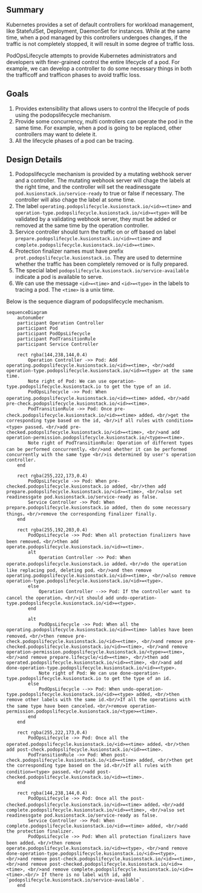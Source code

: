 ## Summary

Kubernetes provides a set of default controllers for workload management, like StatefulSet, Deployment, DaemonSet for instances. While at the same time, when a pod managed by this controllers undergoes changes, if the traffic is not completely stopped, it will result in some degree of traffic loss.

PodOpsLifecycle attempts to provide Kubernetes administrators and developers with finer-grained control the entire lifecycle of a pod. For example, we can develop a controller to do some necessary things in both the trafficoff and trafficon phases to avoid traffic loss.

## Goals

1. Provides extensibility that allows users to control the lifecycle of pods using the podopslifecycle mechanism.
2. Provide some concurrency, multi controllers can operate the pod in the same time. For example, when a pod is going to be replaced, other controllers may want to delete it.
3. All the lifecycle phases of a pod can be tracing.

## Design Details

1. Podopslifecycle mechanism is provided by a mutating webhook server and a controller. The mutating webhook server will chage the labels at the right time, and the controller will set the readinessgate `pod.kusionstack.io/service-ready` to true or false if necessary. The controller will also chage the label at some time.
2. The label `operating.podopslifecycle.kusionstack.io/<id>=<time>` and `operation-type.podopslifecycle.kusionstack.io/<id>=<type>` will be validated by a validating webhook server, they must be added or removed at the same time by the operation controller.
3. Service controller should turn the traffic on or off based on label `prepare.podopslifecycle.kusionstack.io/<id>=<time>` and `complete.podopslifecycle.kusionstack.io/<id>=<time>`.
4. Protection finalizer names must have prefix `prot.podopslifecycle.kusionstack.io`. They are used to determine whether the traffic has been completely removed or is fully prepared.
5. The special label `podopslifecycle.kusionstack.io/service-available` indicate a pod is available to serve.
6. We can use the message `<id>=<time>` and `<id>=<type>` in the labels to tracing a pod. The `<time>` is a unix time.

Below is the sequence diagram of podopslifecycle mechanism.

```mermaid
sequenceDiagram
	autonumber
	participant Operation Controller
	participant Pod
	participant PodOpsLifecycle
	participant PodTransitionRule
	participant Service Controller

	rect rgba(144,238,144,0.4)
		Operation Controller ->> Pod: Add operating.podopslifecycle.kusionstack.io/<id>=<time>, <br/>add operation-type.podopslifecycle.kusionstack.io/<id>=<type> at the same time.
		Note right of Pod: We can use operation-type.podopslifecycle.kusionstack.io to get the type of an id.
		PodOpsLifecycle ->> Pod: When operating.podopslifecycle.kusionstack.io/<id>=<time> added，<br/>add pre-check.podopslifecycle.kusionstack.io/<id>=<time>.
		PodTransitionRule ->> Pod: Once pre-check.podopslifecycle.kusionstack.io/<id>=<time> added，<br/>get the corresponding type based on the id, <br/>if all rules with condition=<type> passed，<br/>add pre-checked.podopslifecycle.kusionstack.io/<id>=<time>, <br/>and add operation-permission.podopslifecycle.kusionstack.io/<type>=<time>.
		Note right of PodTransitionRule: Operation of different types can be performed concurrently，<br/>and whether it can be performed concurrently with the same type <br/>is determined by user's operation controller.
	end

	rect rgba(255,222,173,0.4)
		PodOpsLifecycle ->> Pod: When pre-checked.podopslifecycle.kusionstack.io added, <br/>then add prepare.podopslifecycle.kusionstack.io/<id>=<time>, <br/>also set readinessgate pod.kusionstack.io/service-ready as false.
		Service Controller ->> Pod: When prepare.podopslifecycle.kusionstack.io added, then do some necessary things，<br/>remove the corresponding finalizer finally.
	end

	rect rgba(255,192,203,0.4)
		PodOpsLifecycle ->> Pod: When all protection finalizers have been removed，<br/>then add operate.podopslifecycle.kusionstack.io/<id>=<time>.
		alt
			Operation Controller ->> Pod: When operate.podopslifecycle.kusionstack.io added，<br/>do the operation like replacing pod, deleting pod，<br/>and then remove operating.podopslifecycle.kusionstack.io/<id>=<time>, <br/>also remove operation-type.podopslifecycle.kusionstack.io/<id>=<type>.
		else
			Operation Controller -->> Pod: If the controller want to cancel the operation，<br/>it should add undo-operation-type.podopslifecycle.kusionstack.io/<id>=<type>.
		end

		alt
			PodOpsLifecycle ->> Pod: When all the operating.podopslifecycle.kusionstack.io/<id>=<time> lables have been removed，<br/>then remove pre-check.podopslifecycle.kusionstack.io/<id>=<time>, <br/>and remove pre-checked.podopslifecycle.kusionstack.io/<id>=<time>, <br/>and remove operation-permission.podopslifecycle.kusionstack.io/<type>=<time>, <br/>and remove prepare.lifecycle/<id>=<time>, <br/>then add operated.podopslifecycle.kusionstack.io/<id>=<time>, <br/>and add done-operation-type.podopslifecycle.kusionstack.io/<id>=<type>.
			Note right of Pod: We can use done-operation-type.podopslifecycle.kusionstack.io to get the type of an id.
		else
			PodOpsLifecycle -->> Pod: When undo-operation-type.podopslifecycle.kusionstack.io/<id>=<type> added, <br/>then remove other labels with the same id.<br/>If all the operations with the same type have been canceled，<br/>remove operation-permission.podopslifecycle.kusionstack.io/<type>=<time>.
		end
	end

	rect rgba(255,222,173,0.4)
		PodOpsLifecycle ->> Pod: Once all the operated.podopslifecycle.kusionstack.io/<id>=<time> added，<br/>then add post-check.podopslifecycle.kusionstack.io/<id>=<time>.
		PodTransitionRule ->> Pod: When post-check.podopslifecycle.kusionstack.io/<id>=<time> added, <br/>then get the corresponding type based on the id.<br/>If all rules with condition=<type> passed，<br/>add post-checked.podopslifecycle.kusionstack.io/<id>=<time>.
	end

	rect rgba(144,238,144,0.4)
		PodOpsLifecycle ->> Pod: Once all the post-checked.podopslifecycle.kusionstack.io/<id>=<time> added，<br/>add complete.podopslifecycle.kusionstack.io/<id>=<time>, <br/>also set readinessgate pod.kusionstack.io/service-ready as false.
		Service Controller ->> Pod: When complete.podopslifecycle.kusionstack.io/<id>=<time> added, <br/>add the protection finalizer.
		PodOpsLifecycle ->> Pod: When all protection finalizers have been added，<br/>then remove operate.podopslifecycle.kusionstack.io/<id>=<type>, <br/>and remove done-operation-type.podopslifecycle.kusionstack.io/<id>=<type>, <br/>and remove post-check.podopslifecycle.kusionstack.io/<id>=<time>, <br/>and remove post-checked.podopslifecycle.kusionstack.io/<id>=<time>, <br/>and remove complete.podopslifecycle.kusionstack.io/<id>=<time>.<br/> If there is no label with id, add `podopslifecycle.kusionstack.io/service-available`.
	end
```